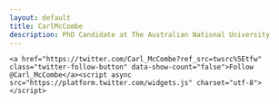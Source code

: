 ```yaml
---
layout: default
title: CarlMcCombe
description: PhD Candidate at The Australian National University
---
```


    <a href="https://twitter.com/Carl_McCombe?ref_src=twsrc%5Etfw" class="twitter-follow-button" data-show-count="false">Follow @Carl_McCombe</a><script async src="https://platform.twitter.com/widgets.js" charset="utf-8"></script>
